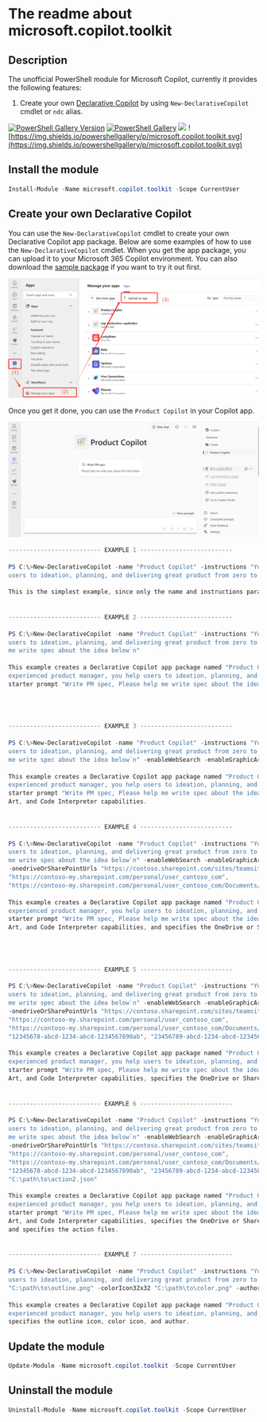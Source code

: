 # The readme about microsoft.copilot.toolkit

## Description

The unofficial PowerShell module for Microsoft Copilot, currently it provides the following features:

1. Create your own [Declarative Copilot](https://learn.microsoft.com/en-us/microsoft-365-copilot/extensibility/overview-declarative-copilot) by using `New-DeclarativeCopilot` cmdlet or `ndc` alias.

[![PowerShell Gallery Version](https://img.shields.io/powershellgallery/v/microsoft.copilot.toolkit?label=microsoft.copilot.toolkit)](https://www.powershellgallery.com/packages/microsoft.copilot.toolkit) [![PowerShell Gallery](https://img.shields.io/powershellgallery/dt/microsoft.copilot.toolkit)](https://www.powershellgallery.com/packages/microsoft.copilot.toolkit) [![](https://img.shields.io/badge/change-logs-blue)](CHANGELOG.md) ![https://img.shields.io/powershellgallery/p/microsoft.copilot.toolkit.svg](https://img.shields.io/powershellgallery/p/microsoft.copilot.toolkit.svg)


## Install the module

```powershell
Install-Module -Name microsoft.copilot.toolkit -Scope CurrentUser

```

## Create your own Declarative Copilot

You can use the `New-DeclarativeCopilot` cmdlet to create your own Declarative Copilot app package. Below are some examples of how to use the `New-DeclarativeCopilot` cmdlet. When you get the app package, you can upload it to your Microsoft 365 Copilot environment. You can also download the [sample package](Private/assets/Product%20Copilot.zip) if you want to try it out first.

![](Private/assets/sideload.png)

Once you get it done, you can use the `Product Copilot` in your Copilot app.

![](Private/assets/productcopilot.jpg)

```powershell
-------------------------- EXAMPLE 1 --------------------------

PS C:\>New-DeclarativeCopilot -name "Product Copilot" -instructions "You are an experienced product manager, you help 
users to ideation, planning, and delivering great product from zero to one."

This is the simplest example, since only the name and instructions parameter are mandatory for this command.


-------------------------- EXAMPLE 2 --------------------------

PS C:\>New-DeclarativeCopilot -name "Product Copilot" -instructions "You are an experienced product manager, you help     
users to ideation, planning, and delivering great product from zero to one." -starterPrompts "Write PM spec, Please help  
me write spec about the idea below`n"

This example creates a Declarative Copilot app package named "Product Copilot" with the instructions "You are an
experienced product manager, you help users to ideation, planning, and delivering great product from zero to one." and a  
starter prompt "Write PM spec, Please help me write spec about the idea below".




-------------------------- EXAMPLE 3 --------------------------

PS C:\>New-DeclarativeCopilot -name "Product Copilot" -instructions "You are an experienced product manager, you help     
users to ideation, planning, and delivering great product from zero to one." -starterPrompts "Write PM spec, Please help  
me write spec about the idea below`n" -enableWebSearch -enableGraphicArt -enableCodeInterpreter

This example creates a Declarative Copilot app package named "Product Copilot" with the instructions "You are an
experienced product manager, you help users to ideation, planning, and delivering great product from zero to one." and a  
starter prompt "Write PM spec, Please help me write spec about the idea below". It also enables the Web Search, Graphic   
Art, and Code Interpreter capabilities.


-------------------------- EXAMPLE 4 --------------------------

PS C:\>New-DeclarativeCopilot -name "Product Copilot" -instructions "You are an experienced product manager, you help     
users to ideation, planning, and delivering great product from zero to one." -starterPrompts "Write PM spec, Please help  
me write spec about the idea below`n" -enableWebSearch -enableGraphicArt -enableCodeInterpreter
-onedriveOrSharePointUrls "https://contoso.sharepoint.com/sites/teamsite", 
"https://contoso-my.sharepoint.com/personal/user_contoso_com",
"https://contoso-my.sharepoint.com/personal/user_contoso_com/Documents/Shared%20with%20Everyone"

This example creates a Declarative Copilot app package named "Product Copilot" with the instructions "You are an
experienced product manager, you help users to ideation, planning, and delivering great product from zero to one." and a  
starter prompt "Write PM spec, Please help me write spec about the idea below". It also enables the Web Search, Graphic   
Art, and Code Interpreter capabilities, and specifies the OneDrive or SharePoint URLs.




-------------------------- EXAMPLE 5 --------------------------

PS C:\>New-DeclarativeCopilot -name "Product Copilot" -instructions "You are an experienced product manager, you help     
users to ideation, planning, and delivering great product from zero to one." -starterPrompts "Write PM spec, Please help  
me write spec about the idea below`n" -enableWebSearch -enableGraphicArt -enableCodeInterpreter
-onedriveOrSharePointUrls "https://contoso.sharepoint.com/sites/teamsite",
"https://contoso-my.sharepoint.com/personal/user_contoso_com",
"https://contoso-my.sharepoint.com/personal/user_contoso_com/Documents/Shared%20with%20Everyone" -graphConnectorIds       
"12345678-abcd-1234-abcd-1234567890ab", "23456789-abcd-1234-abcd-1234567890ab"

This example creates a Declarative Copilot app package named "Product Copilot" with the instructions "You are an
experienced product manager, you help users to ideation, planning, and delivering great product from zero to one." and a  
starter prompt "Write PM spec, Please help me write spec about the idea below". It also enables the Web Search, Graphic   
Art, and Code Interpreter capabilities, specifies the OneDrive or SharePoint URLs, and specifies the Graph Connector IDs. 


-------------------------- EXAMPLE 6 --------------------------

PS C:\>New-DeclarativeCopilot -name "Product Copilot" -instructions "You are an experienced product manager, you help     
users to ideation, planning, and delivering great product from zero to one." -starterPrompts "Write PM spec, Please help  
me write spec about the idea below`n" -enableWebSearch -enableGraphicArt -enableCodeInterpreter
-onedriveOrSharePointUrls "https://contoso.sharepoint.com/sites/teamsite",
"https://contoso-my.sharepoint.com/personal/user_contoso_com",
"https://contoso-my.sharepoint.com/personal/user_contoso_com/Documents/Shared%20with%20Everyone" -graphConnectorIds       
"12345678-abcd-1234-abcd-1234567890ab", "23456789-abcd-1234-abcd-1234567890ab" -actionFiles "C:\path\to\action1.json",    
"C:\path\to\action2.json"

This example creates a Declarative Copilot app package named "Product Copilot" with the instructions "You are an
experienced product manager, you help users to ideation, planning, and delivering great product from zero to one." and a  
starter prompt "Write PM spec, Please help me write spec about the idea below". It also enables the Web Search, Graphic   
Art, and Code Interpreter capabilities, specifies the OneDrive or SharePoint URLs, specifies the Graph Connector IDs,     
and specifies the action files.


-------------------------- EXAMPLE 7 --------------------------

PS C:\>New-DeclarativeCopilot -name "Product Copilot" -instructions "You are an experienced product manager, you help     
users to ideation, planning, and delivering great product from zero to one."  -outlineIcon192x192
"C:\path\to\outline.png" -colorIcon32x32 "C:\path\to\color.png" -author "Your name"

This example creates a Declarative Copilot app package named "Product Copilot" with the instructions "You are an
experienced product manager, you help users to ideation, planning, and delivering great product from zero to one." and    
specifies the outline icon, color icon, and author.

```

## Update the module

```powershell
Update-Module -Name microsoft.copilot.toolkit -Scope CurrentUser
```

## Uninstall the module

```powershell
Uninstall-Module -Name microsoft.copilot.toolkit -Scope CurrentUser
```